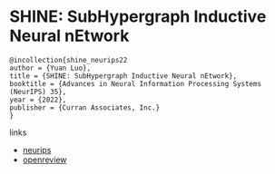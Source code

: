 # SHINE: SubHypergraph Inductive Neural nEtwork

```
@incollection{shine_neurips22
author = {Yuan Luo},
title = {SHINE: SubHypergraph Inductive Neural nEtwork},
booktitle = {Advances in Neural Information Processing Systems (NeurIPS) 35},
year = {2022},
publisher = {Curran Associates, Inc.}
}
```

links
- [neurips](https://nips.cc/Conferences/2022/Schedule?showEvent=55170)
- [openreview](https://openreview.net/forum?id=IsHRUzXPqhI)
